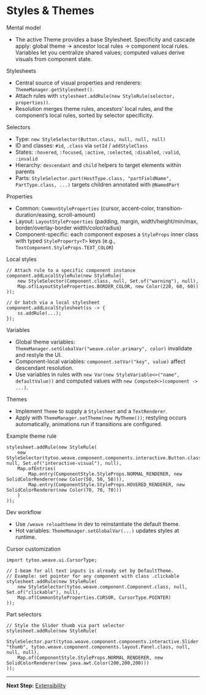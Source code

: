 # Styles & Themes

Mental model
- The active Theme provides a base Stylesheet. Specificity and cascade apply: global theme → ancestor local rules → component local rules. Variables let you centralize shared values; computed values derive visuals from component state.

Stylesheets
- Central source of visual properties and renderers: `ThemeManager.getStylesheet()`.
- Attach rules with `stylesheet.addRule(new StyleRule(selector, properties))`.
- Resolution merges theme rules, ancestors’ local rules, and the component’s local rules, sorted by selector specificity.

Selectors
- Type: `new StyleSelector(Button.class, null, null, null)`
- ID and classes: `#id`, `.class` via `setId` / `addStyleClass`
- States: `:hovered`, `:focused`, `:active`, `:selected`, `:disabled`, `:valid`, `:invalid`
- Hierarchy: `descendant` and `child` helpers to target elements within parents
- Parts: `StyleSelector.part(HostType.class, "partFieldName", PartType.class, ...)` targets children annotated with `@NamedPart`

Properties
- Common: `CommonStyleProperties` (cursor, accent-color, transition-duration/easing, scroll-amount)
- Layout: `LayoutStyleProperties` (padding, margin, width/height/min/max, border/overlay-border width/color/radius)
- Component-specific: each component exposes a `StyleProps` inner class with typed `StyleProperty<T>` keys (e.g., `TextComponent.StyleProps.TEXT_COLOR`)

Local styles

```
// Attach rule to a specific component instance
component.addLocalStyleRule(new StyleRule(
    new StyleSelector(Component.class, null, Set.of("warning"), null),
    Map.of(LayoutStyleProperties.BORDER_COLOR, new Color(220, 60, 60))
));

// Or batch via a local stylesheet
component.addLocalStylesheet(ss -> {
    ss.addRule(...);
});
```

Variables
- Global theme variables: `ThemeManager.setGlobalVar("weave.color.primary", color)` invalidate and restyle the UI.
- Component-local variables: `component.setVar("key", value)` affect descendant resolution.
- Use variables in rules with `new Var(new StyleVariable<>("name", defaultValue))` and computed values with `new Computed<>(component -> ...)`.

Themes
- Implement `Theme` to supply a `Stylesheet` and a `TextRenderer`.
- Apply with `ThemeManager.setTheme(new MyTheme())`; restyling occurs automatically, animations run if transitions are configured.

Example theme rule

```
stylesheet.addRule(new StyleRule(
    new StyleSelector(tytoo.weave.component.components.interactive.Button.class, null, Set.of("interactive-visual"), null),
    Map.ofEntries(
        Map.entry(ComponentStyle.StyleProps.NORMAL_RENDERER, new SolidColorRenderer(new Color(50, 50, 50))),
        Map.entry(ComponentStyle.StyleProps.HOVERED_RENDERER, new SolidColorRenderer(new Color(70, 70, 70)))
    )
));
```


Dev workflow
- Use `/weave reloadtheme` in dev to reinstantiate the default theme.
- Hot variables: `ThemeManager.setGlobalVar(...)` updates styles at runtime.

Cursor customization

```
import tytoo.weave.ui.CursorType;

// I-beam for all text inputs is already set by DefaultTheme.
// Example: set pointer for any component with class .clickable
stylesheet.addRule(new StyleRule(
    new StyleSelector(tytoo.weave.component.Component.class, null, Set.of("clickable"), null),
    Map.of(CommonStyleProperties.CURSOR, CursorType.POINTER)
));
```

Part selectors

```
// Style the Slider thumb via part selector
stylesheet.addRule(new StyleRule(
    StyleSelector.part(tytoo.weave.component.components.interactive.Slider.class, "thumb", tytoo.weave.component.components.layout.Panel.class, null, null, null),
    Map.of(ComponentStyle.StyleProps.NORMAL_RENDERER, new SolidColorRenderer(new java.awt.Color(200,200,200)))
));
```

---

**Next Step:** [Extensibility](https://github.com/trethore/Weave/blob/main/docs/extensibility.md)
